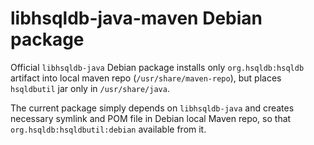 # libhsqldb-java-maven Debian package

Official `libhsqldb-java` Debian package installs only `org.hsqldb:hsqldb` artifact into local maven repo (`/usr/share/maven-repo`), but places `hsqldbutil` jar only in `/usr/share/java`.

The current package simply depends on `libhsqldb-java` and creates necessary symlink and POM file in Debian local Maven repo, so that `org.hsqldb:hsqldbutil:debian` available from it.
